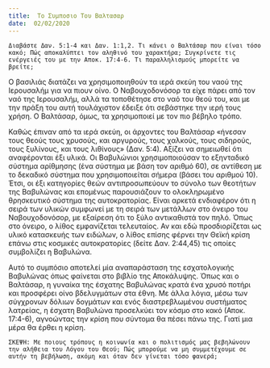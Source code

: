 ```yaml
---
title:  Το Συμποσιο Του Βαλτασαρ
date:  02/02/2020
---
```


`Διαβάστε Δαν. 5:1-4 και Δαν. 1:1,2. Τι κάνει ο Βαλτάσαρ που είναι τόσο κακό; Πώς αποκαλύπτει τον αληθινό του χαρακτήρα; Συγκρίνετε τις ενέργειές του με την Αποκ. 17:4-6. Τι παραλληλισμούς μπορείτε να βρείτε;`

Ο βασιλιάς διατάζει να χρησιμοποιηθούν τα ιερά σκεύη του ναού της Ιερουσαλήμ για να πιουν οίνο. Ο Ναβουχοδονόσορ τα είχε πάρει από τον ναό της Ιερουσαλήμ, αλλά τα τοποθέτησε στο ναό του θεού του, και με την πράξη του αυτή τουλάχιστον έδειξε ότι σεβάστηκε την ιερή τους χρήση. Ο Βαλτάσαρ, όμως, τα χρησιμοποιεί με τον πιο βέβηλο τρόπο.

Καθώς έπιναν από τα ιερά σκεύη, οι άρχοντες του Βαλτάσαρ «ήνεσαν τους θεούς τους χρυσούς, και αργυρούς, τους χαλκούς, τους σιδηρούς, τους ξυλίνους, και τους λιθίνους» (Δαν. 5:4). Αξίζει να σημειωθεί ότι αναφέρονται έξι υλικά. Οι Βαβυλώνιοι χρησιμοποιούσαν το εξηνταδικό σύστημα αρίθμησης (ένα σύστημα με βάση τον αριθμό 60), σε αντίθεση με το δεκαδικό σύστημα που χρησιμοποιείται σήμερα (βάσει του αριθμού 10). Έτσι, οι έξι κατηγορίες θεών αντιπροσωπεύουν το σύνολο των θεοτήτων της Βαβυλώνας και επομένως παρουσιάζουν το ολοκληρωμένο  θρησκευτικό σύστημα της αυτοκρατορίας. Είναι αρκετά ενδιαφέρον ότι η σειρά των υλικών συμφωνεί με τη σειρά των μετάλλων στο όνειρο του Ναβουχοδονόσορ, με εξαίρεση ότι το ξύλο αντικαθιστά τον πηλό. Όπως στο όνειρο, ο λίθος εμφανίζεται τελευταίος. Αν και εδώ προσδιορίζεται ως υλικό κατασκευής των ειδώλων, ο λίθος επίσης φέρνει την Θεϊκή κρίση επάνω στις κοσμικές αυτοκρατορίες (δείτε Δαν. 2:44,45) τις οποίες συμβολίζει η Βαβυλώνα.

Αυτό το συμπόσιο αποτελεί μία αναπαράσταση της εσχατολογικής Βαβυλώνας όπως φαίνεται στο βιβλίο της Αποκάλυψης. Όπως και ο Βαλτάσαρ, η γυναίκα της έσχατης Βαβυλώνας κρατά ένα χρυσό ποτήρι και προσφέρει οίνο βδελυγμάτων στα έθνη. Με άλλα λόγια, μέσω των σύγχρονων δόλιων δογμάτων και ενός διαστρεβλωμένου συστήματος λατρείας, η έσχατη Βαβυλώνα προσελκύει τον κόσμο στο κακό (Αποκ. 17:4-6), αγνοώντας την κρίση που σύντομα θα πέσει πάνω της. Γιατί μια μέρα θα έρθει η κρίση.

`ΣΚΕΨΗ: Με ποιους τρόπους η κοινωνία και ο πολιτισμός μας βεβηλώνουν την αλήθεια του Λόγου του Θεού; Πώς μπορούμε να μη συμμετέχουμε σε αυτήν τη βεβήλωση, ακόμη και όταν δεν γίνεται τόσο φανερά;`